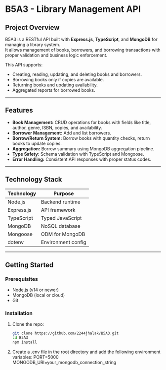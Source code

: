 # B5A3 - Library Management API

## Project Overview

B5A3 is a RESTful API built with **Express.js**, **TypeScript**, and **MongoDB** for managing a library system.  
It allows management of books, borrowers, and borrowing transactions with proper validation and business logic enforcement.

This API supports:

- Creating, reading, updating, and deleting books and borrowers.
- Borrowing books only if copies are available.
- Returning books and updating availability.
- Aggregated reports for borrowed books.

---

## Features

- **Book Management:** CRUD operations for books with fields like title, author, genre, ISBN, copies, and availability.
- **Borrower Management:** Add and list borrowers.
- **Borrow/Return System:** Borrow books with quantity checks, return books to update copies.
- **Aggregation:** Borrow summary using MongoDB aggregation pipeline.
- **Type Safety:** Schema validation with TypeScript and Mongoose.
- **Error Handling:** Consistent API responses with proper status codes.

---

## Technology Stack

| Technology     | Purpose              |
|----------------|----------------------|
| Node.js        | Backend runtime      |
| Express.js     | API framework        |
| TypeScript     | Typed JavaScript     |
| MongoDB        | NoSQL database       |
| Mongoose       | ODM for MongoDB      |
| dotenv         | Environment config   |

---

## Getting Started

### Prerequisites

- Node.js (v14 or newer)
- MongoDB (local or cloud)
- Git

### Installation

1. Clone the repo:

   ```bash
   git clone https://github.com/2244jhalak/B5A3.git
   cd B5A3
   npm install
2. Create a .env file in the root directory and add the following environment variables:
PORT=5000
MONGODB_URI=your_mongodb_connection_string

